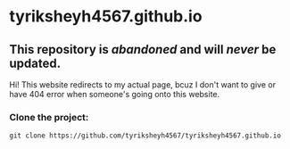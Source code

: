 # tyriksheyh4567.github.io
## This repository is _abandoned_ and will _never_ be updated.
Hi! This website redirects to my actual page, bcuz I don't want to give or have 404 error when someone's going onto this website.
### Clone the project:
```
git clone https://github.com/tyriksheyh4567/tyriksheyh4567.github.io
```
